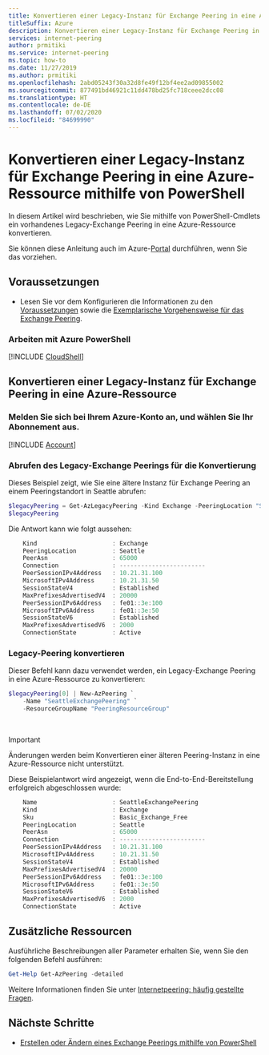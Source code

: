 ```yaml
---
title: Konvertieren einer Legacy-Instanz für Exchange Peering in eine Azure-Ressource mithilfe von PowerShell
titleSuffix: Azure
description: Konvertieren einer Legacy-Instanz für Exchange Peering in eine Azure-Ressource mithilfe von PowerShell
services: internet-peering
author: prmitiki
ms.service: internet-peering
ms.topic: how-to
ms.date: 11/27/2019
ms.author: prmitiki
ms.openlocfilehash: 2abd05243f30a32d8fe49f12bf4ee2ad09855002
ms.sourcegitcommit: 877491bd46921c11dd478bd25fc718ceee2dcc08
ms.translationtype: HT
ms.contentlocale: de-DE
ms.lasthandoff: 07/02/2020
ms.locfileid: "84699990"
---
```

# <a name="convert-a-legacy-exchange-peering-to-an-azure-resource-by-using-powershell"></a>Konvertieren einer Legacy-Instanz für Exchange Peering in eine Azure-Ressource mithilfe von PowerShell

In diesem Artikel wird beschrieben, wie Sie mithilfe von PowerShell-Cmdlets ein vorhandenes Legacy-Exchange Peering in eine Azure-Ressource konvertieren.

Sie können diese Anleitung auch im Azure-[Portal](howto-legacy-exchange-portal.md) durchführen, wenn Sie das vorziehen.

## <a name="before-you-begin"></a>Voraussetzungen
* Lesen Sie vor dem Konfigurieren die Informationen zu den [Voraussetzungen](prerequisites.md) sowie die [Exemplarische Vorgehensweise für das Exchange Peering](walkthrough-exchange-all.md).

### <a name="work-with-azure-powershell"></a>Arbeiten mit Azure PowerShell
[!INCLUDE [CloudShell](./includes/cloudshell-powershell-about.md)]

## <a name="convert-a-legacy-exchange-peering-to-an-azure-resource"></a>Konvertieren einer Legacy-Instanz für Exchange Peering in eine Azure-Ressource

### <a name="sign-in-to-your-azure-account-and-select-your-subscription"></a>Melden Sie sich bei Ihrem Azure-Konto an, und wählen Sie Ihr Abonnement aus.
[!INCLUDE [Account](./includes/account-powershell.md)]

### <a name="get-legacy-exchange-peering-for-conversion"></a><a name= get></a>Abrufen des Legacy-Exchange Peerings für die Konvertierung
Dieses Beispiel zeigt, wie Sie eine ältere Instanz für Exchange Peering an einem Peeringstandort in Seattle abrufen:

```powershell
$legacyPeering = Get-AzLegacyPeering -Kind Exchange -PeeringLocation "Seattle"
$legacyPeering
```

Die Antwort kann wie folgt aussehen:
```powershell
    Kind                     : Exchange
    PeeringLocation          : Seattle
    PeerAsn                  : 65000
    Connection               : ------------------------
    PeerSessionIPv4Address   : 10.21.31.100
    MicrosoftIPv4Address     : 10.21.31.50
    SessionStateV4           : Established
    MaxPrefixesAdvertisedV4  : 20000
    PeerSessionIPv6Address   : fe01::3e:100
    MicrosoftIPv6Address     : fe01::3e:50
    SessionStateV6           : Established
    MaxPrefixesAdvertisedV6  : 2000
    ConnectionState          : Active
```

### <a name="convert-legacy-peering"></a>Legacy-Peering konvertieren
Dieser Befehl kann dazu verwendet werden, ein Legacy-Exchange Peering in eine Azure-Ressource zu konvertieren:

```powershell
$legacyPeering[0] | New-AzPeering `
    -Name "SeattleExchangePeering" `
    -ResourceGroupName "PeeringResourceGroup"

```

&nbsp;
> [!IMPORTANT] 
> Änderungen werden beim Konvertieren einer älteren Peering-Instanz in eine Azure-Ressource nicht unterstützt.
&nbsp;

Diese Beispielantwort wird angezeigt, wenn die End-to-End-Bereitstellung erfolgreich abgeschlossen wurde:

```powershell
    Name                     : SeattleExchangePeering
    Kind                     : Exchange
    Sku                      : Basic_Exchange_Free
    PeeringLocation          : Seattle
    PeerAsn                  : 65000
    Connection               : ------------------------
    PeerSessionIPv4Address   : 10.21.31.100
    MicrosoftIPv4Address     : 10.21.31.50
    SessionStateV4           : Established
    MaxPrefixesAdvertisedV4  : 20000
    PeerSessionIPv6Address   : fe01::3e:100
    MicrosoftIPv6Address     : fe01::3e:50
    SessionStateV6           : Established
    MaxPrefixesAdvertisedV6  : 2000
    ConnectionState          : Active
```
## <a name="additional-resources"></a>Zusätzliche Ressourcen
Ausführliche Beschreibungen aller Parameter erhalten Sie, wenn Sie den folgenden Befehl ausführen:

```powershell
Get-Help Get-AzPeering -detailed
```
Weitere Informationen finden Sie unter [Internetpeering: häufig gestellte Fragen](faqs.md).

## <a name="next-steps"></a>Nächste Schritte

* [Erstellen oder Ändern eines Exchange Peerings mithilfe von PowerShell](howto-exchange-powershell.md)
